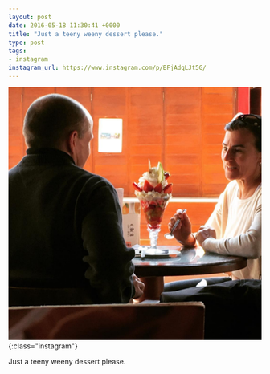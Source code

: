 ```yaml
---
layout: post
date: 2016-05-18 11:30:41 +0000
title: "Just a teeny weeny dessert please."
type: post
tags:
- instagram
instagram_url: https://www.instagram.com/p/BFjAdqLJt5G/
---
```


![Instagram - BFjAdqLJt5G](/assets/BFjAdqLJt5G.jpg){:class="instagram"}

Just a teeny weeny dessert please.
